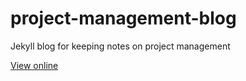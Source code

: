 # project-management-blog
Jekyll blog for keeping notes on project management

[View online](https://idmontie.github.io/ProjectManagementBlog)
